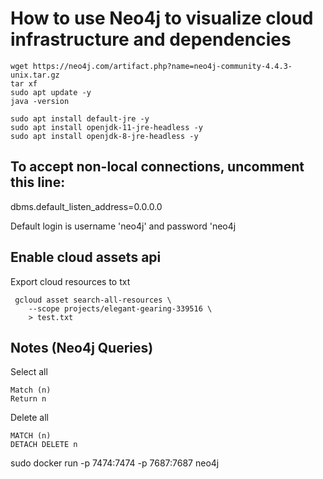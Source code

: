 # How to use Neo4j to visualize cloud infrastructure and dependencies

```
wget https://neo4j.com/artifact.php?name=neo4j-community-4.4.3-unix.tar.gz
tar xf
sudo apt update -y
java -version

sudo apt install default-jre -y
sudo apt install openjdk-11-jre-headless -y
sudo apt install openjdk-8-jre-headless -y
```


## To accept non-local connections, uncomment this line:
dbms.default_listen_address=0.0.0.0

Default login is username 'neo4j' and password 'neo4j

## Enable cloud assets api
Export cloud resources to txt
```
 gcloud asset search-all-resources \
    --scope projects/elegant-gearing-339516 \
	> test.txt
```

## Notes (Neo4j Queries)

Select all
```
Match (n)
Return n
```

Delete all
```
MATCH (n)
DETACH DELETE n
```

sudo docker run -p 7474:7474 -p 7687:7687 neo4j
